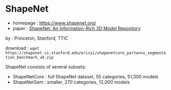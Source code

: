 # ShapeNet 

- homepage : https://www.shapenet.org/
- paper : [ShapeNet: An Information-Rich 3D Model Repository](http://shapenet.cs.stanford.edu/shapenet/obj-zip/ShapeNetCore.v2-old/shapenet/tex/TechnicalReport/main.pdf)

by : Princeton, Stanford, TTIC

download : `wget https://shapenet.cs.stanford.edu/ericyi/shapenetcore_partanno_segmentation_benchmark_v0.zip`


ShapeNet consists of several subsets:
- ShapeNetCore : full ShapeNet dataset, 55  categories, 51,300 models
- ShapeNetSem : smaller, 270 categories, 12,000 models
